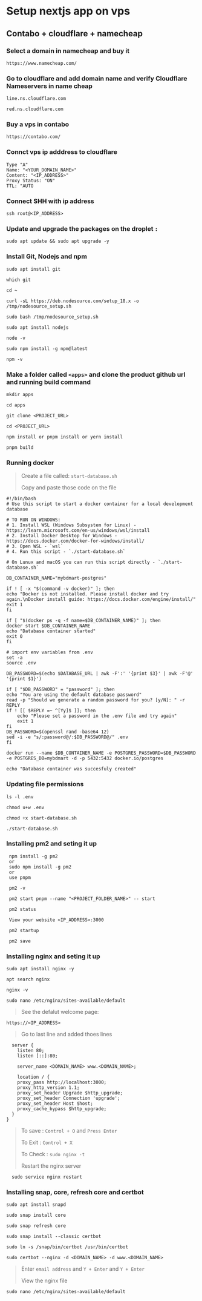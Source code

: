 # Setup nextjs app on vps

## Contabo + cloudflare + namecheap

### Select a domain in namecheap and buy it

    https://www.namecheap.com/

### Go to cloudflare and add domain name and verify Cloudflare Nameservers in name cheap

    line.ns.cloudflare.com

    red.ns.cloudflare.com

### Buy a vps in contabo

    https://contabo.com/

### Connct vps ip adddress to cloudflare

    Type "A"
    Name: "<YOUR_DOMAIN_NAME>"
    Content: "<IP_ADDRESS>"
    Proxy Status: "ON"
    TTL: "AUTO

### Connect SHH with ip address

    ssh root@<IP_ADDRESS>

### Update and upgrade the packages on the droplet `:`

    sudo apt update && sudo apt upgrade -y

### Install Git, Nodejs and npm

    sudo apt install git

    which git

    cd ~

    curl -sL https://deb.nodesource.com/setup_18.x -o /tmp/nodesource_setup.sh

    sudo bash /tmp/nodesource_setup.sh

    sudo apt install nodejs

    node -v

    sudo npm install -g npm@latest

    npm -v

### Make a folder called `<apps>` and clone the product github url and running build command

    mkdir apps

    cd apps

    git clone <PROJECT_URL>

    cd <PROJECT_URL>

    npm install or pnpm install or yern install

    pnpm build

### Running docker

> Create a file called: `start-database.sh`
>
> Copy and paste those code on the file

    #!/bin/bash
    # Use this script to start a docker container for a local development database

    # TO RUN ON WINDOWS:
    # 1. Install WSL (Windows Subsystem for Linux) - https://learn.microsoft.com/en-us/windows/wsl/install
    # 2. Install Docker Desktop for Windows - https://docs.docker.com/docker-for-windows/install/
    # 3. Open WSL - `wsl`
    # 4. Run this script - `./start-database.sh`

    # On Lunux and macOS you can run this script directly - `./start-database.sh`

    DB_CONTAINER_NAME="mybdmart-postgres"

    if ! [ -x "$(command -v docker)" ]; then
    echo "Docker is not installed. Please install docker and try again.\nDocker install guide: https://docs.docker.com/engine/install/"
    exit 1
    fi

    if [ "$(docker ps -q -f name=$DB_CONTAINER_NAME)" ]; then
    docker start $DB_CONTAINER_NAME
    echo "Database container started"
    exit 0
    fi

    # import env variables from .env
    set -a
    source .env

    DB_PASSWORD=$(echo $DATABASE_URL | awk -F':' '{print $3}' | awk -F'@' '{print $1}')

    if [ "$DB_PASSWORD" = "password" ]; then
    echo "You are using the default database password"
    read -p "Should we generate a random password for you? [y/N]: " -r REPLY
    if ! [[ $REPLY =~ ^[Yy]$ ]]; then
        echo "Please set a password in the .env file and try again"
        exit 1
    fi
    DB_PASSWORD=$(openssl rand -base64 12)
    sed -i -e "s/:password@/:$DB_PASSWORD@/" .env
    fi

    docker run --name $DB_CONTAINER_NAME -e POSTGRES_PASSWORD=$DB_PASSWORD -e POSTGRES_DB=mybdmart -d -p 5432:5432 docker.io/postgres

    echo "Database container was succesfuly created"

### Updating file permissions

    ls -l .env

    chmod u+w .env

    chmod +x start-database.sh

    ./start-database.sh

### Installing pm2 and seting it up

     npm install -g pm2
     or
     sudo npm install -g pm2
     or
     use pnpm

     pm2 -v

     pm2 start pnpm --name "<PROJECT_FOLDER_NAME>" -- start

     pm2 status

     View your website <IP_ADDRESS>:3000

     pm2 startup

     pm2 save

### Installing nginx and seting it up

    sudo apt install nginx -y

    apt search nginx

    nginx -v

    sudo nano /etc/nginx/sites-available/default

> See the defalut welcome page:

    https://<IP_ADDRESS>

> Go to last line and added thoes lines

      server {
        listen 80;
        listen [::]:80;

        server_name <DOMAIN_NAME> www.<DOMAIN_NAME>;

        location / {
        proxy_pass http://localhost:3000;
        proxy_http_version 1.1;
        proxy_set_header Upgrade $http_upgrade;
        proxy_set_header Connection 'upgrade';
        proxy_set_header Host $host;
        proxy_cache_bypass $http_upgrade;
      }
    }

> To save : `Control + O` and `Press Enter`
>
> To Exit : `Control + X`
>
> To Check : `sudo nginx -t`
>
> Restart the nginx server

      sudo service nginx restart

### Installing snap, core, refresh core and certbot

    sudo apt install snapd

    sudo snap install core

    sudo snap refresh core

    sudo snap install --classic certbot

    sudo ln -s /snap/bin/certbot /usr/bin/certbot

    sudo certbot --nginx -d <DOMAIN_NAME> -d www.<DOMAIN_NAME>

> Enter `email address` and `Y + Enter` and `Y + Enter`
>
> View the nginx file

    sudo nano /etc/nginx/sites-available/default
